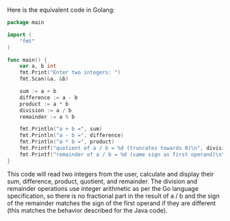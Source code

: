 Here is the equivalent code in Golang:

```go
package main

import (
	"fmt"
)

func main() {
	var a, b int
	fmt.Print("Enter two integers: ")
	fmt.Scan(&a, &b)

	sum := a + b
	difference := a - b
	product := a * b
	division := a / b
	remainder := a % b

	fmt.Println("a + b =", sum)
	fmt.Println("a - b =", difference)
	fmt.Println("a * b =", product)
	fmt.Printf("quotient of a / b = %d (truncates towards 0)\n", division)
	fmt.Printf("remainder of a / b = %d (same sign as first operand)\n", remainder)
}
```

This code will read two integers from the user, calculate and display their sum, difference, product, quotient, and remainder. The division and remainder operations use integer arithmetic as per the Go language specification, so there is no fractional part in the result of a / b and the sign of the remainder matches the sign of the first operand if they are different (this matches the behavior described for the Java code).
